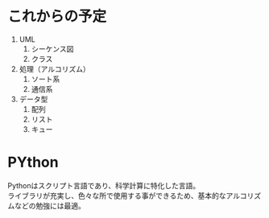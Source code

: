 # これからの予定
1. UML
    1. シーケンス図
    1. クラス
1. 処理（アルコリズム）
    1. ソート系
    1. 通信系
1. データ型
    1. 配列
    1. リスト
    1. キュー

# PYthon
Pythonはスクリプト言語であり、科学計算に特化した言語。  
ライブラリが充実し、色々な所で使用する事ができるため、基本的なアルコリズムなどの勉強には最適。  

